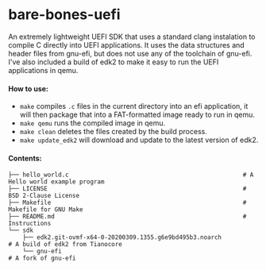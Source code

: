 # bare-bones-uefi

An extremely lightweight UEFI SDK that uses a standard clang instalation to compile C directly into UEFI applications. It uses the data structures and header files from gnu-efi, but does not use any of the toolchain of gnu-efi. I've also included a build of edk2 to make it easy to run the UEFI applications in qemu.

#### How to use:
 - `make` compiles `.c` files in the current directory into an efi application, it will then package that into a FAT-formatted image ready to run in qemu.
 - `make qemu` runs the compiled image in qemu.
 - `make clean` deletes the files created by the build process.
 - `make update_edk2` will download and update to the latest version of edk2.
 
 #### Contents:
```
├── hello_world.c                                                 # A Hello world example program
├── LICENSE                                                       # BSD 2-Clause License
├── Makefile                                                      # Makefile for GNU Make
├── README.md                                                     # Instructions
└── sdk
    ├── edk2.git-ovmf-x64-0-20200309.1355.g6e9bd495b3.noarch            # A build of edk2 from Tianocore
    └── gnu-efi                                                         # A fork of gnu-efi
 ```
